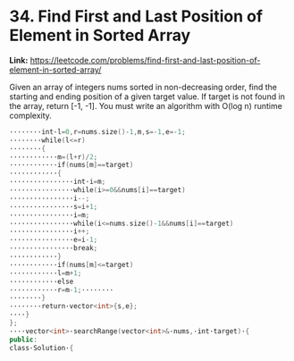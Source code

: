 # 34. Find First and Last Position of Element in Sorted Array

**Link:** https://leetcode.com/problems/find-first-and-last-position-of-element-in-sorted-array/

Given an array of integers nums sorted in non-decreasing order, find the starting and ending position of a given target value. If target is not found in the array, return [-1, -1]. You must write an algorithm with O(log n) runtime complexity.

```cpp
·‌·‌·‌·‌·‌·‌·‌·‌int·‌l=0,r=nums.size()-1,m,s=-1,e=-1;
·‌·‌·‌·‌·‌·‌·‌·‌while(l<=r)
·‌·‌·‌·‌·‌·‌·‌·‌{
·‌·‌·‌·‌·‌·‌·‌·‌·‌·‌·‌·‌m=(l+r)/2;
·‌·‌·‌·‌·‌·‌·‌·‌·‌·‌·‌·‌if(nums[m]==target)
·‌·‌·‌·‌·‌·‌·‌·‌·‌·‌·‌·‌{
·‌·‌·‌·‌·‌·‌·‌·‌·‌·‌·‌·‌·‌·‌·‌·‌int·‌i=m;
·‌·‌·‌·‌·‌·‌·‌·‌·‌·‌·‌·‌·‌·‌·‌·‌while(i>=0&&nums[i]==target)
·‌·‌·‌·‌·‌·‌·‌·‌·‌·‌·‌·‌·‌·‌·‌·‌i--;
·‌·‌·‌·‌·‌·‌·‌·‌·‌·‌·‌·‌·‌·‌·‌·‌s=i+1;
·‌·‌·‌·‌·‌·‌·‌·‌·‌·‌·‌·‌·‌·‌·‌·‌i=m;
·‌·‌·‌·‌·‌·‌·‌·‌·‌·‌·‌·‌·‌·‌·‌·‌while(i<=nums.size()-1&&nums[i]==target)
·‌·‌·‌·‌·‌·‌·‌·‌·‌·‌·‌·‌·‌·‌·‌·‌i++;
·‌·‌·‌·‌·‌·‌·‌·‌·‌·‌·‌·‌·‌·‌·‌·‌e=i-1;
·‌·‌·‌·‌·‌·‌·‌·‌·‌·‌·‌·‌·‌·‌·‌·‌break;
·‌·‌·‌·‌·‌·‌·‌·‌·‌·‌·‌·‌}
·‌·‌·‌·‌·‌·‌·‌·‌·‌·‌·‌·‌if(nums[m]<=target)
·‌·‌·‌·‌·‌·‌·‌·‌·‌·‌·‌·‌l=m+1;
·‌·‌·‌·‌·‌·‌·‌·‌·‌·‌·‌·‌else
·‌·‌·‌·‌·‌·‌·‌·‌·‌·‌·‌·‌r=m-1;·‌·‌·‌·‌·‌·‌·‌·‌
·‌·‌·‌·‌·‌·‌·‌·‌}
·‌·‌·‌·‌·‌·‌·‌·‌return·‌vector<int>{s,e};
·‌·‌·‌·‌}
};
·‌·‌·‌·‌vector<int>·‌searchRange(vector<int>&·‌nums,·‌int·‌target)·‌{
public:
class·‌Solution·‌{
```
